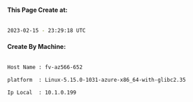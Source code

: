 
   
#### This Page Create at:

```bash

2023-02-15 - 23:29:18 UTC

```

#### Create By Machine:

```bash

Host Name : fv-az566-652

platform  : Linux-5.15.0-1031-azure-x86_64-with-glibc2.35

Ip Local  : 10.1.0.199

```

